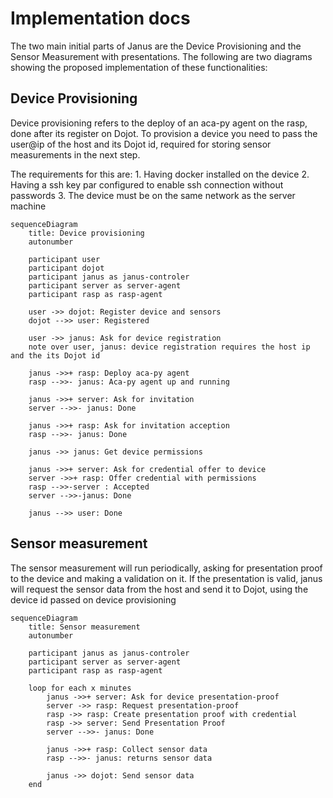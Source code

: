 # Implementation docs

The two main initial parts of Janus are the Device Provisioning and the Sensor Measurement with presentations. The following are two diagrams showing the proposed implementation of these functionalities:

## Device Provisioning

Device provisioning refers to the deploy of an aca-py agent on the rasp, done after its register on Dojot. To provision a device you need to pass the user@ip of the host and its Dojot id, required for storing sensor measurements in the next step.

The requirements for this are:
    1. Having docker installed on the device
    2. Having a ssh key par configured to enable ssh connection without passwords
    3. The device must be on the same network as the server machine 

``` mermaid
sequenceDiagram
    title: Device provisioning
    autonumber

    participant user
    participant dojot
    participant janus as janus-controler
    participant server as server-agent
    participant rasp as rasp-agent

    user ->> dojot: Register device and sensors
    dojot -->> user: Registered

    user ->> janus: Ask for device registration
    note over user, janus: device registration requires the host ip and the its Dojot id

    janus ->>+ rasp: Deploy aca-py agent
    rasp -->>- janus: Aca-py agent up and running

    janus ->>+ server: Ask for invitation
    server -->>- janus: Done

    janus ->>+ rasp: Ask for invitation acception
    rasp -->>- janus: Done

    janus ->> janus: Get device permissions

    janus ->>+ server: Ask for credential offer to device
    server ->>+ rasp: Offer credential with permissions
    rasp -->>-server : Accepted
    server -->>-janus: Done

    janus -->> user: Done
```

## Sensor measurement

The sensor measurement will run periodically, asking for presentation proof to the device and making a validation on it. If the presentation is valid, janus will request the sensor data from the host and send it to Dojot, using the device id passed on device provisioning

``` mermaid
sequenceDiagram
    title: Sensor measurement 
    autonumber

    participant janus as janus-controler
    participant server as server-agent
    participant rasp as rasp-agent

    loop for each x minutes
        janus ->>+ server: Ask for device presentation-proof
        server ->> rasp: Request presentation-proof
        rasp ->> rasp: Create presentation proof with credential
        rasp ->> server: Send Presentation Proof
        server -->>- janus: Done

        janus ->>+ rasp: Collect sensor data
        rasp -->>- janus: returns sensor data

        janus ->> dojot: Send sensor data
    end
```